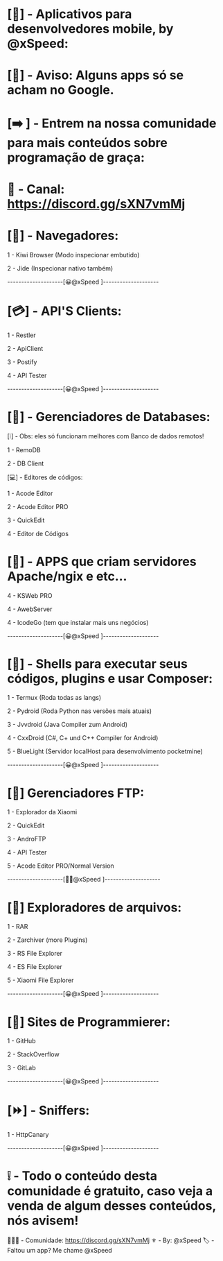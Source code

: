 # [📱] - Aplicativos para desenvolvedores mobile, by @xSpeed:
# [🚨] - Aviso: Alguns apps só se acham no Google.

# [➡️ ] - Entrem na nossa comunidade para mais conteúdos sobre programação de graça:

# 👑 - Canal: https://discord.gg/sXN7vmMj


# [🔗] - Navegadores:

1 - Kiwi Browser (Modo inspecionar embutido)

2 - Jide (Inspecionar nativo também)

--------------------[😀@xSpeed ]--------------------

# [💳] - API'S Clients:

1 - Restler

2 - ApiClient

3 - Postify

4 - API Tester

--------------------[😀@xSpeed ]--------------------

# [🔗] - Gerenciadores de Databases:
[❕] - Obs: eles só funcionam melhores com Banco de dados remotos!

1 - RemoDB

2 - DB Client

[💻] - Editores de códigos:

1 - Acode Editor

2 - Acode Editor PRO

3 - QuickEdit 

4 - Editor de Códigos

# [🔗] - APPS que criam servidores Apache/ngix e etc...

4 - KSWeb PRO

4 - AwebServer

4 - IcodeGo (tem que instalar mais uns negócios)

--------------------[😀@xSpeed ]--------------------

# [🔗] - Shells para executar seus códigos, plugins e usar Composer:

1 - Termux (Roda todas as langs)

2 - Pydroid (Roda Python nas versões mais atuais)

3 - Jvvdroid (Java Compiler zum Android)

4 - CxxDroid (C#, C+ und C++ Compiler for Android)

5 - BlueLight (Servidor localHost para desenvolvimento pocketmine)

--------------------[😀@xSpeed ]--------------------

# [🔗] Gerenciadores FTP:

1 - Explorador da Xiaomi

2 - QuickEdit 

3 - AndroFTP

4 - API Tester

5 - Acode Editor PRO/Normal Version

--------------------[👨‍💼@xSpeed ]--------------------

# [🧾] Exploradores de arquivos:

1 - RAR

2 - Zarchiver (more Plugins)

3 - RS File Explorer

4 - ES File Explorer

5 - Xiaomi File Explorer

--------------------[😀@xSpeed ]--------------------

# [🔗] Sites de Programmierer:

1 - GitHub 

2 - StackOverflow 

3 - GitLab

--------------------[😀@xSpeed ]--------------------

# [⏩] - Sniffers:

1 - HttpCanary

--------------------[😀@xSpeed ]--------------------

# ❕ - Todo o conteúdo desta comunidade é gratuito, caso veja a venda de algum desses conteúdos, nós avisem!

👨‍👦‍👦 - Comunidade: https://discord.gg/sXN7vmMj
⚜️ - By: @xSpeed
🏷 - Faltou um app? Me chame @xSpeed
